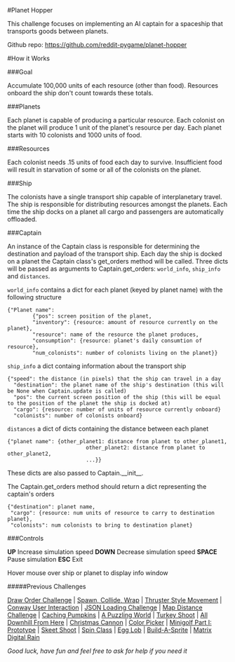 #Planet Hopper

This challenge focuses on implementing an AI captain for a spaceship that transports goods between planets.

Github repo: https://github.com/reddit-pygame/planet-hopper



#How it Works

###Goal

Accumulate 100,000 units of each resource (other than food). Resources onboard the ship don't count towards these totals.


###Planets

Each planet is capable of producing a particular resource. Each colonist on the planet will produce 1 unit of the planet's resource per day. Each planet
 starts with 10 colonists and 1000 units of food.

###Resources

Each colonist needs .15 units of food each day to survive. Insufficient food will result in starvation of some or all of the colonists on the planet.


###Ship

The colonists have a single transport ship capable of interplanetary travel. The ship is responsible for distributing resources amongst the planets. Each time the
 ship docks on a planet all cargo and passengers are automatically offloaded.

###Captain

An instance of the Captain class is responsible for determining the destination and payload of the transport ship. Each day the ship is docked on a planet
 the Captain class's get_orders method will be called. Three dicts will be passed as arguments to Captain.get_orders: `world_info`, `ship_info` and `distances`. 
 
`world_info` contains a dict for each planet (keyed by planet name) with the following structure

    {"Planet name":
            {"pos": screen position of the planet,
            "inventory": {resource: amount of resource currently on the planet},
            "resource": name of the resource the planet produces,
            "consumption": {resource: planet's daily consumtion of resource},
            "num_colonists": number of colonists living on the planet}}            
    
`ship_info` a dict containg information about the transport ship

    {"speed": the distance (in pixels) that the ship can travel in a day    
      "destination": the planet name of the ship's destination (this will be None when Captain.update is called)
      "pos": the current screen position of the ship (this will be equal to the position of the planet the ship is docked at)
      "cargo": {resource: number of units of resource currently onboard}
      "colonists": number of colonists onboard}
    
`distances` a dict of dicts containing the distance between each planet

    {"planet name": {other_planet1: distance from planet to other_planet1,    
                             other_planet2: distance from planet to other_planet2,
                             ...}}
                             
These dicts are also passed to Captain.\_\_init\_\_.
                             
The Captain.get_orders method should return a dict representing the captain's orders

    {"destination": planet name,
     "cargo": {resource: num units of resource to carry to destination planet},
     "colonists": num colonists to bring to destination planet}

     
###Controls

**UP** Increase simulation speed
**DOWN** Decrease simulation speed
**SPACE** Pause simulation
**ESC** Exit

Hover mouse over ship or planet to display info window


#####Previous Challenges


[Draw Order Challenge](https://www.reddit.com/r/pygame/comments/3de4ng/challenge_drawing_in_the_right_order/) | 
[Spawn, Collide, Wrap](https://www.reddit.com/r/pygame/comments/3eddbp/challenge_spawn_collide_wrap/) | 
[Thruster Style Movement](https://www.reddit.com/r/pygame/comments/3fe60j/challenge_thruster_style_movement/) | 
[Conway User Interaction](https://www.reddit.com/r/pygame/comments/3iwdqq/challenge_conway_user_interaction/) |
[JSON Loading Challenge](https://www.reddit.com/r/pygame/comments/3lafr3/json_loading_challenge/) | 
[Map Distance Challenge](https://www.reddit.com/r/pygame/comments/3oc19d/map_distance_challenge/) | 
[Caching Pumpkins](https://www.reddit.com/r/pygame/comments/3qc9wm/challenge_caching_pumpkins/) | 
[A Puzzling World](https://www.reddit.com/r/pygame/comments/3s9m2j/challenge_a_puzzling_world/) | 
[Turkey Shoot](https://www.reddit.com/r/pygame/comments/3tvc5h/challenge_turkey_shoot/) | 
[All Downhill From Here](https://www.reddit.com/r/pygame/comments/3vsc5x/challenge_all_downhill_from_here/) | 
[Christmas Cannon](https://www.reddit.com/r/pygame/comments/3xpi6t/challenge_christmas_cannon/) | 
[Color Picker](https://www.reddit.com/r/pygame/comments/40mdi8/challenge_color_picker/) | 
[Minigolf Part I: Prototype](https://www.reddit.com/r/pygame/comments/4335cs/challenge_minigolf_part_1_prototype/) | 
[Skeet Shoot](https://www.reddit.com/r/pygame/comments/46xbxo/challenge_skeet_shoot/) | 
[Spin Class](https://www.reddit.com/r/pygame/comments/4aq3or/challenge_spin_class/) | 
[Egg Lob](https://www.reddit.com/r/pygame/comments/4dcvq4/challenge_egg_lob/) | 
[Build-A-Sprite](https://www.reddit.com/r/pygame/comments/4g3m7n/challenge_buildasprite/) | 
[Matrix Digital Rain](https://www.reddit.com/r/pygame/comments/4jg5cf/challenge_matrix_digital_rain/)


*Good luck, have fun and feel free to ask for help if you need it*